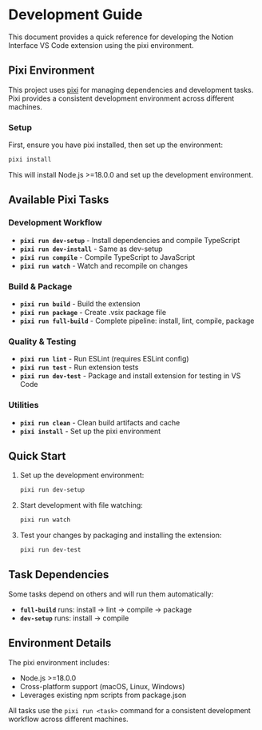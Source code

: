 # Development Guide

This document provides a quick reference for developing the Notion Interface VS Code extension using the pixi environment.

## Pixi Environment

This project uses [pixi](https://prefix.dev/) for managing dependencies and development tasks. Pixi provides a consistent development environment across different machines.

### Setup

First, ensure you have pixi installed, then set up the environment:

```bash
pixi install
```

This will install Node.js >=18.0.0 and set up the development environment.

## Available Pixi Tasks

### Development Workflow

- **`pixi run dev-setup`** - Install dependencies and compile TypeScript
- **`pixi run dev-install`** - Same as dev-setup 
- **`pixi run compile`** - Compile TypeScript to JavaScript
- **`pixi run watch`** - Watch and recompile on changes

### Build & Package

- **`pixi run build`** - Build the extension
- **`pixi run package`** - Create .vsix package file
- **`pixi run full-build`** - Complete pipeline: install, lint, compile, package

### Quality & Testing

- **`pixi run lint`** - Run ESLint (requires ESLint config)
- **`pixi run test`** - Run extension tests
- **`pixi run dev-test`** - Package and install extension for testing in VS Code

### Utilities

- **`pixi run clean`** - Clean build artifacts and cache
- **`pixi install`** - Set up the pixi environment

## Quick Start

1. Set up the development environment:
   ```bash
   pixi run dev-setup
   ```

2. Start development with file watching:
   ```bash
   pixi run watch
   ```

3. Test your changes by packaging and installing the extension:
   ```bash
   pixi run dev-test
   ```

## Task Dependencies

Some tasks depend on others and will run them automatically:

- **`full-build`** runs: install → lint → compile → package
- **`dev-setup`** runs: install → compile

## Environment Details

The pixi environment includes:
- Node.js >=18.0.0
- Cross-platform support (macOS, Linux, Windows)
- Leverages existing npm scripts from package.json

All tasks use the `pixi run <task>` command for a consistent development workflow across different machines.